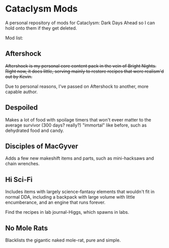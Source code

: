# Cataclysm Mods
A personal repository of mods for Cataclysm: Dark Days Ahead so I can hold onto them if they get deleted.

Mod list:

## Aftershock

~~Aftershock is my personal core content pack in the vein of Bright Nights. Right now, it does little, serving mainly to restore recipes that were realism'd out by Kevin.~~

Due to personal reasons, I've passed on Aftershock to another, more capable author.

## Despoiled

Makes a lot of food with spoilage timers that won't eveer matter to the average survivor (300 days? really?) "immortal" like before, such as dehydrated food and candy.

## Disciples of MacGyver

Adds a few new makeshift items and parts, such as mini-hacksaws and chain wrenches.

## Hi Sci-Fi

Includes items with largely science-fantasy elements that wouldn't fit in normal DDA, including a backpack with large volume with little encumberance, and an engine that runs forever.

Find the recipes in lab journal-Higgs, which spawns in labs.

## No Mole Rats

Blacklists the gigantic naked mole-rat, pure and simple.
